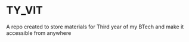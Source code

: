 # TY_VIT

A repo created to store materials for Third year of my BTech and make it accessible from anywhere
